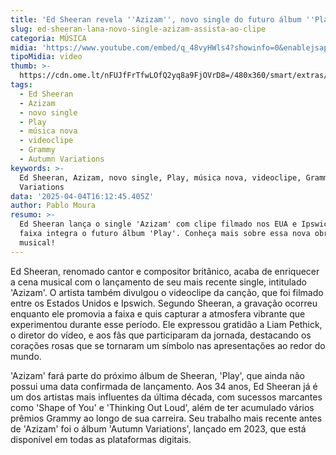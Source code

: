 ```yaml
---
title: 'Ed Sheeran revela ''Azizam'', novo single do futuro álbum ''Play'''
slug: ed-sheeran-lana-novo-single-azizam-assista-ao-clipe
categoria: MÚSICA
midia: 'https://www.youtube.com/embed/q_48vyHWls4?showinfo=0&enablejsapi=1'
tipoMidia: video
thumb: >-
  https://cdn.ome.lt/nFUJfFrTfwLOfQ2yq8a9FjOVrD8=/480x360/smart/extras/conteudos/omelete_THUMB_-_2025-04-04T122534.077.png
tags:
  - Ed Sheeran
  - Azizam
  - novo single
  - Play
  - música nova
  - videoclipe
  - Grammy
  - Autumn Variations
keywords: >-
  Ed Sheeran, Azizam, novo single, Play, música nova, videoclipe, Grammy, Autumn
  Variations
data: '2025-04-04T16:12:45.405Z'
author: Pablo Moura
resumo: >-
  Ed Sheeran lança o single 'Azizam' com clipe filmado nos EUA e Ipswich. A
  faixa integra o futuro álbum 'Play'. Conheça mais sobre essa nova obra
  musical!
---
```


Ed Sheeran, renomado cantor e compositor britânico, acaba de enriquecer a cena musical com o lançamento de seu mais recente single, intitulado 'Azizam'. O artista também divulgou o videoclipe da canção, que foi filmado entre os Estados Unidos e Ipswich. Segundo Sheeran, a gravação ocorreu enquanto ele promovia a faixa e quis capturar a atmosfera vibrante que experimentou durante esse período. Ele expressou gratidão a Liam Pethick, o diretor do vídeo, e aos fãs que participaram da jornada, destacando os corações rosas que se tornaram um símbolo nas apresentações ao redor do mundo.

'Azizam' fará parte do próximo álbum de Sheeran, 'Play', que ainda não possui uma data confirmada de lançamento. Aos 34 anos, Ed Sheeran já é um dos artistas mais influentes da última década, com sucessos marcantes como 'Shape of You' e 'Thinking Out Loud', além de ter acumulado vários prêmios Grammy ao longo de sua carreira. Seu trabalho mais recente antes de 'Azizam' foi o álbum 'Autumn Variations', lançado em 2023, que está disponível em todas as plataformas digitais.
